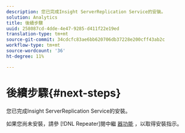 ```yaml
---
description: 您已完成Insight ServerReplication Service的安裝。
solution: Analytics
title: 後續步驟
uuid: 258087cd-4dde-4e47-9285-d411f22e19ed
translation-type: tm+mt
source-git-commit: 34cdcfc83ae6bb620706db37228e200cff43ab2c
workflow-type: tm+mt
source-wordcount: '36'
ht-degree: 11%

---
```



# 後續步驟{#next-steps}

您已完成Insight ServerReplication Service的安裝。

如果您尚未安裝，請參 [!DNL Repeater]閱中繼 [器功能](../../../home/c-inst-svr/c-rptr-fntly/c-rptr-fntly.md#concept-78613328ece345b2937cd6e43d7f31f2) ，以取得安裝指示。
